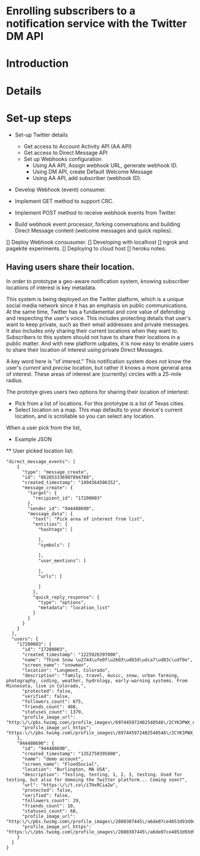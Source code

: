 # Enrolling subscribers to a notification service with the Twitter DM API

# Introduction






# Details

# Set-up steps


+ Set-up Twitter details
  + Get access to Account Activity API (AA API)
  + Get access to Direct Message API
  + Set up Webhooks configuration
    + Using AA API, Assign webhook URL, generate webhook ID. 
    + Using DM API, create Default Welcome Message
    + Using AA API, add subscriber (webhook ID).
  
 + Develop Webhook (event) consumer.
  + Implement GET method to support CRC.
  + Implement POST method to receive webhook events from Twitter.
  + Build webhook event processor, forking conversations and building Direct Message content (welcome messages and quick replies).
    

[] Deploy Webhook consusumer.
    [] Developing with localhost
        [] ngrok and pagekite experiments.
    [] Deploying to cloud host
        [] heroku notes:

## Having users share their location.

In order to prototype a geo-aware notification system, knowing subscriber locations of interest is key metadata. 

This system is being deployed on the Twitter platform, which is a unique social media network since it has an emphasis on public communications. At the same time, Twitter has a fundamental and core value of defending and respecting the user's voice. This includes protecting details that user's want to keep private, such as their email addresses and private messages. It also includes only sharing their current locations when they want to. Subscribers to this system should not have to share their locations in a public matter. And with new platform udpates, it is now easy to enable users to share their location of interest using private Direct Messages.

A key word here is "of interest." This notification system does not know the user's *current* and *precise* location, but rather it knows a more general area of interest. These areas of interest are (currently) circles with a 25-mile radius. 

The prototye gives users two options for sharing their location of intertest:

+ Pick from a list of locations. For this prototype is a list of Texas cities.
+ Select location on a map. This map defaults to your device's current location, and is scrollable so you can select any location.

When a user pick from the list, 












* Example JSON


** User picked location list:

```
"direct_message_events": [
    {
      "type": "message_create",
      "id": "862053336907894788",
      "created_timestamp": "1494364506352",
      "message_create": {
        "target": {
          "recipient_id": "17200003"
        },
        "sender_id": "944480690",
        "message_data": {
          "text": "Pick area of interest from list",
          "entities": {
            "hashtags": [
              
            ],
            "symbols": [
              
            ],
            "user_mentions": [
              
            ],
            "urls": [
              
            ]
          },
          "quick_reply_response": {
            "type": "options",
            "metadata": "location_list"
          }
        }
      }
    }
  ],
  "users": {
    "17200003": {
      "id": "17200003",
      "created_timestamp": "1225926397000",
      "name": "Think Snow \u2744\ufe0f\u2603\ud83d\udca7\ud83c\udf0e",
      "screen_name": "snowman",
      "location": "Longmont, Colorado",
      "description": "family, travel, music, snow, urban farming, photography, coding, weather, hydrology, early-warning systems. From Minnesota, live in Colorado,",
      "protected": false,
      "verified": false,
      "followers_count": 675,
      "friends_count": 408,
      "statuses_count": 1379,
      "profile_image_url": "http:\/\/pbs.twimg.com\/profile_images\/697445972402540546\/2CYK3PWX_normal.jpg",
      "profile_image_url_https": "https:\/\/pbs.twimg.com\/profile_images\/697445972402540546\/2CYK3PWX_normal.jpg"
    },
    "944480690": {
      "id": "944480690",
      "created_timestamp": "1352750395000",
      "name": "demo account",
      "screen_name": "FloodSocial",
      "location": "Burlington, MA USA",
      "description": "Testing, testing, 1, 2, 3, testing. Used for testing, but also for demoing the Twitter platform... Coming soon?",
      "url": "https:\/\/t.co\/iTHxRCia2w",
      "protected": false,
      "verified": false,
      "followers_count": 29,
      "friends_count": 10,
      "statuses_count": 68,
      "profile_image_url": "http:\/\/pbs.twimg.com\/profile_images\/2880307445\/a6de07ce4053d93d9dd8db5f56f210ec_normal.png",
      "profile_image_url_https": "https:\/\/pbs.twimg.com\/profile_images\/2880307445\/a6de07ce4053d93d9dd8db5f56f210ec_normal.png"
    }
  }
}
```










